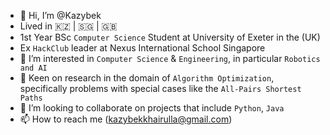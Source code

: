- 👋 Hi, I’m @Kazybek
- Lived in 🇰🇿 | 🇸🇬 | 🇬🇧
- 1st Year BSc `Computer Science` Student at University of Exeter in the (UK)
- Ex `HackClub` leader at Nexus International School Singapore
- 👀 I’m interested in `Computer Science` & `Engineering`, in particular `Robotics and AI`
- 🌱 Keen on research in the domain of `Algorithm Optimization`, specifically problems with special cases like the `All-Pairs Shortest Paths`
- 💞️ I’m looking to collaborate on projects that include `Python`, `Java`
- 📫 How to reach me (kazybekkhairulla@gmail.com)

<!---
Kazybekkh/Kazybekkh is a ✨ special ✨ repository because its `README.md` (this file) appears on your GitHub profile.
You can click the Preview link to take a look at your changes.
--->
